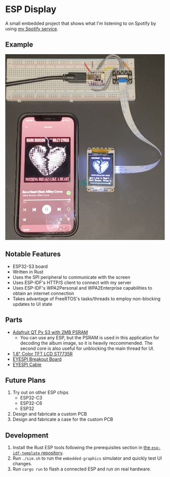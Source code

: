 # ESP Display

A small embedded project that shows what I'm listening to on Spotify by using [my Spotify service](https://github.com/tsar-boomba/spotify-me).

## Example

![example](./assets/Demo.png)

## Notable Features

- ESP32-S3 board
- Written in Rust
- Uses the SPI peripheral to communicate with the screen
- Uses ESP-IDF's HTTP/S client to connect with my server
- Uses ESP-IDF's WPA2Personal and WPA2Enterprise capabilities to obtain an internet connection
- Takes advantage of FreeRTOS's tasks/threads to employ non-blocking updates to UI state

## Parts

- [Adafruit QT Py S3 with 2MB PSRAM](https://www.adafruit.com/product/5700)
  - You can use any ESP, but the PSRAM is used in this application for decoding the album image, so it is heavily reccommended. The second core is also useful for unblocking the main thread for UI.
- [1.8" Color TFT LCD ST7735R](https://www.adafruit.com/product/358)
- [EYESPI Breakout Board](https://www.adafruit.com/product/5613)
- [EYESPI Cable](https://www.adafruit.com/product/5240)

## Future Plans

1. Try out on other ESP chips
   - ESP32-C3
   - ESP32-C6
   - ESP32
2. Design and fabricate a custom PCB
3. Design and fabricate a case for the custom PCB

## Development

1. Install the Rust ESP tools following the prerequisites section in [the `esp-idf-template` repository](https://github.com/esp-rs/esp-idf-template#prerequisites).
2. Run `./sim.sh` to run the `embedded-graphics` simulator and quickly test UI changes.
3. Run `cargo run` to flash a connected ESP and run on real hardware.
